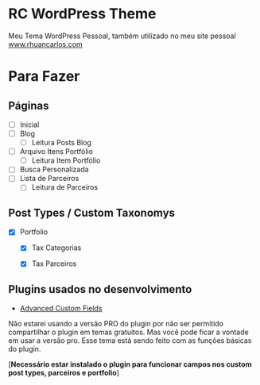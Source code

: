 # RC WordPress Theme

Meu Tema WordPress Pessoal, também utilizado no meu site pessoal <a href="http://www.rhuancarlos.com" target="_blank">www.rhuancarlos.com</a>

# Para Fazer

## Páginas

+ [ ] Inicial
+ [ ] Blog
    + [ ] Leitura Posts Blog
+ [ ] Arquivo Itens Portfólio
    + [ ] Leitura Item Portfólio
+ [ ] Busca Personalizada
+ [ ] Lista de Parceiros
    + [ ] Leitura de Parceiros

## Post Types / Custom Taxonomys

+ [x] Portfolio
    + [x] Tax Categorias
    + [x] Tax Parceiros


## Plugins usados no desenvolvimento

+ <a href="https://wordpress.org/plugins/advanced-custom-fields/" target="_blank">Advanced Custom Fields</a>

Não estarei usando a versão PRO do plugin por não ser permitido compartilhar o plugin em temas gratuitos. Mas você pode ficar a vontade em usar a versão pro. Esse tema está sendo feito com as funções básicas do plugin.


[**Necessário estar instalado o plugin para funcionar campos nos custom post types, parceiros e portfolio**]
